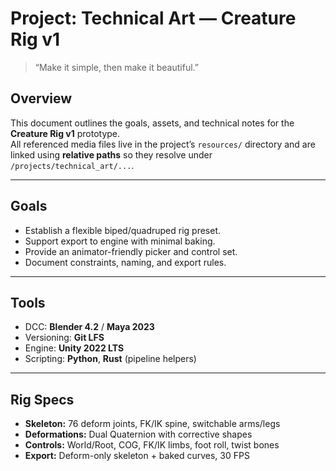 # Project: Technical Art — Creature Rig v1

> “Make it simple, then make it beautiful.”

## Overview

This document outlines the goals, assets, and technical notes for the **Creature Rig v1** prototype.  
All referenced media files live in the project’s `resources/` directory and are linked using **relative paths** so they resolve under `/projects/technical_art/...`.

---

## Goals

- Establish a flexible biped/quadruped rig preset.
- Support export to engine with minimal baking.
- Provide an animator-friendly picker and control set.
- Document constraints, naming, and export rules.

---

## Tools

- DCC: **Blender 4.2** / **Maya 2023**
- Versioning: **Git LFS**
- Engine: **Unity 2022 LTS**
- Scripting: **Python**, **Rust** (pipeline helpers)

---


## Rig Specs

- **Skeleton:** 76 deform joints, FK/IK spine, switchable arms/legs
- **Deformations:** Dual Quaternion with corrective shapes
- **Controls:** World/Root, COG, FK/IK limbs, foot roll, twist bones
- **Export:** Deform-only skeleton + baked curves, 30 FPS
